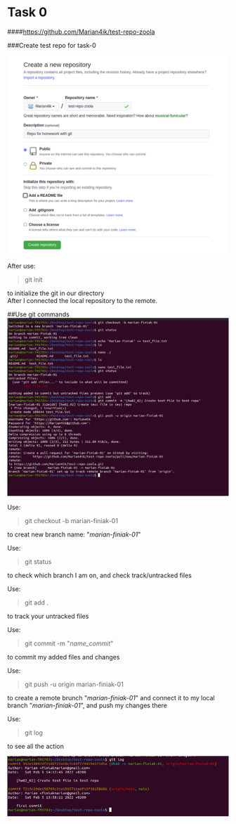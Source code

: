 # Task 0

####<https://github.com/Marian4ik/test-repo-zoola>

###Create test repo for task-0


![](Pictures/Screenshot-1.png)

After use:
>git init

to initialize the git in our directory\
After I connected the local repository to the remote.

##Use git commands
![](Pictures/Screenshot-2.png)

Use:
>git checkout -b marian-finiak-01

to creat new branch name: "_marian-finiak-01_"

Use:
>git status

to check which branch I am on, and check track/untracked files

Use:
>git add .

to track your untracked files

Use:
>git commit -m "_name_commit_"

to commit my added files and changes

Use:
>git push -u origin marian-finiak-01

to create a remote brunch "_marian-finiak-01_" and connect it to my local branch "_marian-finiak-01_", and push my changes there

Use:
>git log

to see all the action

![](Pictures/Screenshot-3.png)